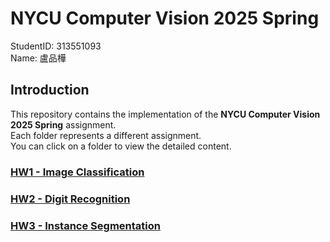 # NYCU Computer Vision 2025 Spring
StudentID: 313551093\
Name: 盧品樺

## Introduction
This repository contains the implementation of the **NYCU Computer Vision 2025 Spring** assignment.\
Each folder represents a different assignment. \
You can click on a folder to view the detailed content.

### [HW1 - Image Classification](https://github.com/huahua1018/NYCU_CV2025/tree/main/HW1)
### [HW2 - Digit Recognition](https://github.com/huahua1018/NYCU_CV2025/tree/main/HW2)
### [HW3 - Instance Segmentation](https://github.com/huahua1018/NYCU_CV2025/tree/main/HW3)
